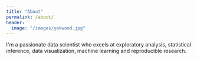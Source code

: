```yaml
---
title: "About"
permalink: /about/
header:
  image: "/images/yakwood.jpg"
---
```


I'm a passionate data scientist who excels at exploratory analysis, statistical inference, data visualization, machine learning and reproducible research.
